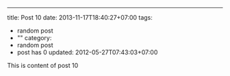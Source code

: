 ---
title: Post 10
date: 2013-11-17T18:40:27+07:00
tags:
  - random post
  - ""
category:
  - random post
  - post has 0
updated: 2012-05-27T07:43:03+07:00

This is content of post 10